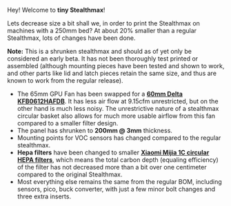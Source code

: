 Hey! Welcome to **tiny Stealthmax**!

Lets decrease size a bit shall we, in order to print the Stealthmax on machines with a 250mm bed? At about 20% smaller than a regular Stealthmax, lots of changes have been done.

**Note:** This is a shrunken stealthmax and should as of yet only be considered an early beta. It has not been thoroughly test printed or assembled (although mounting pieces have been tested and shown to work, and other parts like lid and latch pieces retain the same size, and thus are known to work from the regular release).

- The 65mm GPU Fan has been swapped for a [**60mm Delta KFB0612HAFDB**](https://www.digikey.com/en/products/detail/delta-electronics/KFB0612HAFDB/9974259). It has less air flow at 9.15cfm unrestricted, but on the other hand is much less noisy. The unrestrictive nature of a stealthmax circular basket also allows for much more usable airflow from this fan compared to a smaller filter design.
- The panel has shrunken to **200mm @ 3mm** thickness.
- Mounting points for VOC sensors has changed compared to the regular stealthmax.
- **Hepa filters** have been changed to smaller [**Xiaomi Mijia 1C circular HEPA filters**](https://s.click.aliexpress.com/e/_EwnZuLl), which means the total carbon depth (equaling efficiency) of the filter has not decreased more than a bit over one centimeter compared to the original Stealthmax.
- Most everything else remains the same from the regular BOM, including sensors, pico, buck converter, with just a few minor bolt changes and three extra inserts.

